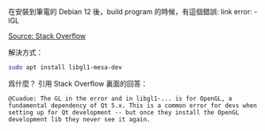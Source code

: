 
在安裝到筆電的 Debian 12 後，build program 的時候，有這個錯誤:
link error: -lGL 

[Source: Stack Overflow](https://stackoverflow.com/questions/18406369/qt-cant-find-lgl-error)

解決方式：
```bash
sudo apt install libgl1-mesa-dev
```

爲什麼？
引用 Stack Overflow 裏面的回答：

	@Cuadue: The GL in the error and in libgl1-... is for OpenGL, a fundamental dependency of Qt 5.x. This is a common error for devs when setting up for Qt development -- but once they install the OpenGL development lib they never see it again.


